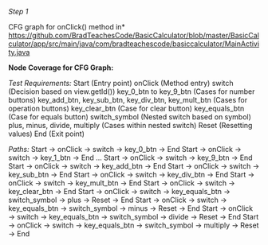*Step 1*

CFG graph for onClick() method in* https://github.com/BradTeachesCode/BasicCalculator/blob/master/BasicCalculator/app/src/main/java/com/bradteachescode/basiccalculator/MainActivity.java 


**Node Coverage for CFG Graph:** 

*Test Requirements:*
Start (Entry point)
onClick (Method entry)
switch (Decision based on view.getId())
key_0_btn to key_9_btn (Cases for number buttons)
key_add_btn, key_sub_btn, key_div_btn, key_mult_btn (Cases for operation buttons)
key_clear_btn (Case for clear button)
key_equals_btn (Case for equals button)
switch_symbol (Nested switch based on symbol)
plus, minus, divide, multiply (Cases within nested switch)
Reset (Resetting values)
End (Exit point)

*Paths:* 
Start → onClick → switch → key_0_btn → End
Start → onClick → switch → key_1_btn → End
...
Start → onClick → switch → key_9_btn → End
Start → onClick → switch → key_add_btn → End
Start → onClick → switch → key_sub_btn → End
Start → onClick → switch → key_div_btn → End
Start → onClick → switch → key_mult_btn → End
Start → onClick → switch → key_clear_btn → End
Start → onClick → switch → key_equals_btn → switch_symbol → plus → Reset → End
Start → onClick → switch → key_equals_btn → switch_symbol → minus → Reset → End
Start → onClick → switch → key_equals_btn → switch_symbol → divide → Reset → End
Start → onClick → switch → key_equals_btn → switch_symbol → multiply → Reset → End
